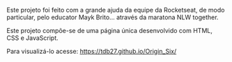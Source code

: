 Este projeto foi feito com a grande ajuda da equipe da Rocketseat, de modo particular, pelo educator Mayk Brito... através da maratona NLW together.

Este projeto compõe-se de uma página única desenvolvido com HTML, CSS e JavaScript.

Para visualizá-lo acesse: <a href="https://tdb27.github.io/Origin_Six/" target="_blank">https://tdb27.github.io/Origin_Six/</a>
